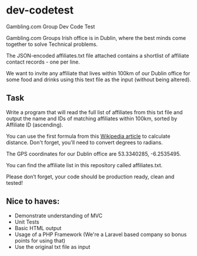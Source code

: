 # dev-codetest
Gambling.com Group Dev Code Test

Gambling.com Groups Irish office is in Dublin, where the best minds come together to solve Technical problems. 

The JSON-encoded affiliates.txt file attached contains a shortlist of affiliate contact records - one per line. 

We want to invite any affiliate that lives within 100km of our Dublin office for some food and drinks using this text file as the input (without being altered).

## Task
Write a program that will read the full list of affiliates from this txt file and output the name and IDs of matching affiliates within 100km, sorted by Affiliate ID (ascending).

You can use the first formula from this [Wikipedia article](https://en.wikipedia.org/wiki/Great-circle_distance) to calculate distance. Don't forget, you'll need to convert degrees to radians.

The GPS coordinates for our Dublin office are 53.3340285, -6.2535495.

You can find the affiliate list in this repository called affiliates.txt.

Please don’t forget, your code should be production ready, clean and tested!

## Nice to haves:
- Demonstrate understanding of MVC
- Unit Tests
- Basic HTML output
- Usage of a PHP Framework (We're a Laravel based company so bonus points for using that)
- Use the original txt file as input 

